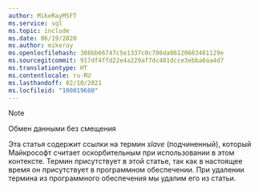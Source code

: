 ```yaml
---
author: MikeRayMSFT
ms.service: sql
ms.topic: include
ms.date: 06/19/2020
ms.author: mikeray
ms.openlocfilehash: 308bb66747c5e1337c0c706da86120683481129e
ms.sourcegitcommit: 917df4ffd22e4a229af7dc481dcce3ebba0aa4d7
ms.translationtype: HT
ms.contentlocale: ru-RU
ms.lasthandoff: 02/10/2021
ms.locfileid: "100019680"
---
```

> [!NOTE]
> Обмен данными без смещения
>
> Эта статья содержит ссылки на термин _slave_ (подчиненный), который Майкрософт считает оскорбительным при использовании в этом контексте. Термин присутствует в этой статье, так как в настоящее время он присутствует в программном обеспечении. При удалении термина из программного обеспечения мы удалим его из статьи.
